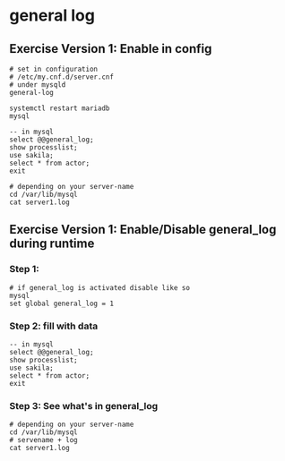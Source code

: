 # general log 

## Exercise Version 1: Enable in config  

```
# set in configuration
# /etc/my.cnf.d/server.cnf
# under mysqld
general-log
```

```
systemctl restart mariadb
mysql
````

```
-- in mysql
select @@general_log;
show processlist;
use sakila;
select * from actor;
exit
```

```
# depending on your server-name
cd /var/lib/mysql
cat server1.log
```

## Exercise Version 1: Enable/Disable general_log during runtime 

### Step 1: 

```
# if general_log is activated disable like so
mysql
set global general_log = 1
```

### Step 2: fill with data 

```
-- in mysql
select @@general_log;
show processlist;
use sakila;
select * from actor;
exit
```

### Step 3: See what's in general_log 

```
# depending on your server-name
cd /var/lib/mysql
# servename + log 
cat server1.log
```
